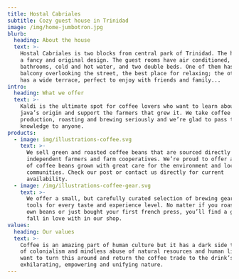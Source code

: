 ```yaml
---
title: Hostal Cabriales
subtitle: Cozy guest house in Trinidad
image: /img/home-jumbotron.jpg
blurb:
  heading: About the house
  text: >-
    Hostal Cabriales is two blocks from central park of Trinidad. The house has
    a fancy and original design. The guest rooms have air conditioned, private
    bathrooms, cold and hot water, and two double beds. One of them has a
    balcony overlooking the street, the best place for relaxing; the other one
    has a wide terrace, perfect to enjoy with friends and family...
intro:
  heading: What we offer
  text: >-
    Kaldi is the ultimate spot for coffee lovers who want to learn about their
    java’s origin and support the farmers that grew it. We take coffee
    production, roasting and brewing seriously and we’re glad to pass that
    knowledge to anyone.
products:
  - image: img/illustrations-coffee.svg
    text: >-
      We sell green and roasted coffee beans that are sourced directly from
      independent farmers and farm cooperatives. We’re proud to offer a variety
      of coffee beans grown with great care for the environment and local
      communities. Check our post or contact us directly for current
      availability.
  - image: /img/illustrations-coffee-gear.svg
    text: >-
      We offer a small, but carefully curated selection of brewing gear and
      tools for every taste and experience level. No matter if you roast your
      own beans or just bought your first french press, you’ll find a gadget to
      fall in love with in our shop.
values:
  heading: Our values
  text: >-
    Coffee is an amazing part of human culture but it has a dark side too – one
    of colonialism and mindless abuse of natural resources and human lives. We
    want to turn this around and return the coffee trade to the drink’s
    exhilarating, empowering and unifying nature.
---
```


